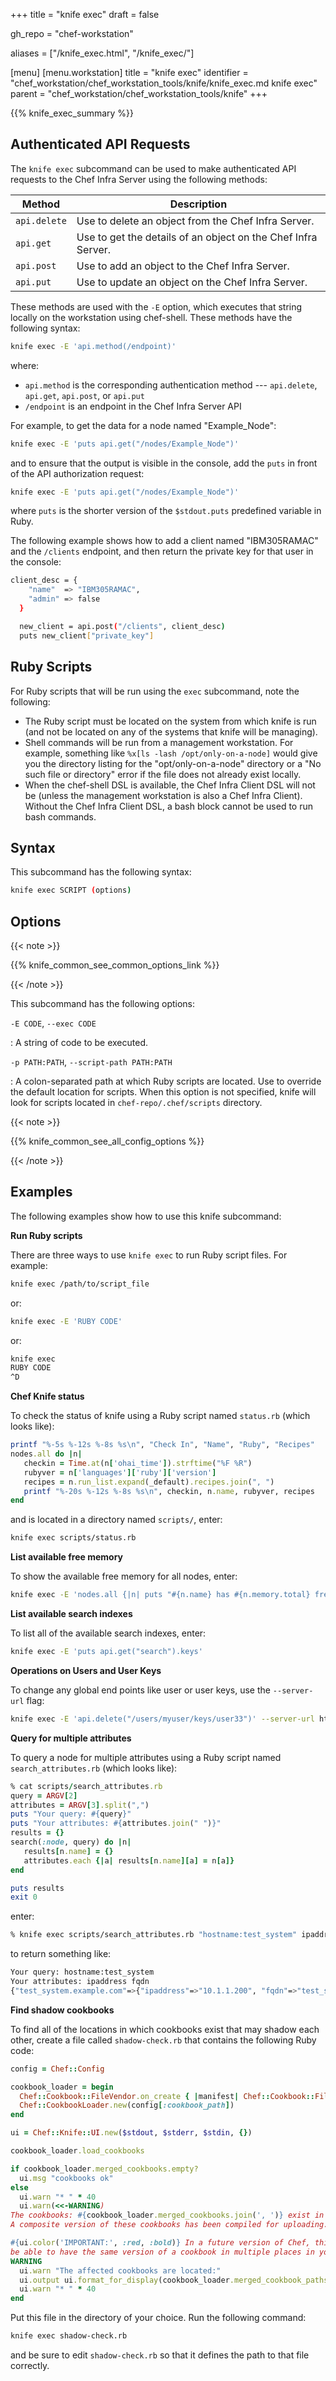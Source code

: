 +++
title = "knife exec"
draft = false

gh_repo = "chef-workstation"

aliases = ["/knife_exec.html", "/knife_exec/"]

[menu]
  [menu.workstation]
    title = "knife exec"
    identifier = "chef_workstation/chef_workstation_tools/knife/knife_exec.md knife exec"
    parent = "chef_workstation/chef_workstation_tools/knife"
+++

{{% knife_exec_summary %}}

## Authenticated API Requests

The `knife exec` subcommand can be used to make authenticated API
requests to the Chef Infra Server using the following methods:

<table>
<colgroup>
<col style="width: 12%" />
<col style="width: 87%" />
</colgroup>
<thead>
<tr class="header">
<th>Method</th>
<th>Description</th>
</tr>
</thead>
<tbody>
<tr class="odd">
<td><code>api.delete</code></td>
<td>Use to delete an object from the Chef Infra Server.</td>
</tr>
<tr class="even">
<td><code>api.get</code></td>
<td>Use to get the details of an object on the Chef Infra Server.</td>
</tr>
<tr class="odd">
<td><code>api.post</code></td>
<td>Use to add an object to the Chef Infra Server.</td>
</tr>
<tr class="even">
<td><code>api.put</code></td>
<td>Use to update an object on the Chef Infra Server.</td>
</tr>
</tbody>
</table>

These methods are used with the `-E` option, which executes that string
locally on the workstation using chef-shell. These methods have the
following syntax:

``` bash
knife exec -E 'api.method(/endpoint)'
```

where:

- `api.method` is the corresponding authentication method --- `api.delete`, `api.get`, `api.post`, or `api.put`
- `/endpoint` is an endpoint in the Chef Infra Server API

For example, to get the data for a node named "Example_Node":

``` bash
knife exec -E 'puts api.get("/nodes/Example_Node")'
```

and to ensure that the output is visible in the console, add the `puts`
in front of the API authorization request:

``` bash
knife exec -E 'puts api.get("/nodes/Example_Node")'
```

where `puts` is the shorter version of the `$stdout.puts` predefined
variable in Ruby.

The following example shows how to add a client named "IBM305RAMAC" and
the `/clients` endpoint, and then return the private key for that user
in the console:

``` bash
client_desc = {
    "name"  => "IBM305RAMAC",
    "admin" => false
  }

  new_client = api.post("/clients", client_desc)
  puts new_client["private_key"]
```

## Ruby Scripts

For Ruby scripts that will be run using the `exec` subcommand, note the
following:

- The Ruby script must be located on the system from which knife is run (and not be located on any of the systems that knife will be managing).
- Shell commands will be run from a management workstation. For example, something like `%x[ls -lash /opt/only-on-a-node]` would give you the directory listing for the "opt/only-on-a-node" directory or a "No such file or directory" error if the file does not already exist locally.
- When the chef-shell DSL is available, the Chef Infra Client DSL will not be (unless the management workstation is also a Chef Infra Client). Without the Chef Infra Client DSL, a bash block cannot be used to run bash commands.

## Syntax

This subcommand has the following syntax:

``` bash
knife exec SCRIPT (options)
```

## Options

{{< note >}}

{{% knife_common_see_common_options_link %}}

{{< /note >}}

This subcommand has the following options:

`-E CODE`, `--exec CODE`

: A string of code to be executed.

`-p PATH:PATH`, `--script-path PATH:PATH`

: A colon-separated path at which Ruby scripts are located. Use to override the default location for scripts. When this option is not specified, knife will look for scripts located in `chef-repo/.chef/scripts` directory.

{{< note >}}

{{% knife_common_see_all_config_options %}}

{{< /note >}}

## Examples

The following examples show how to use this knife subcommand:

**Run Ruby scripts**

There are three ways to use `knife exec` to run Ruby script files. For
example:

``` bash
knife exec /path/to/script_file
```

or:

``` bash
knife exec -E 'RUBY CODE'
```

or:

``` bash
knife exec
RUBY CODE
^D
```

**Chef Knife status**

To check the status of knife using a Ruby script named `status.rb`
(which looks like):

``` ruby
printf "%-5s %-12s %-8s %s\n", "Check In", "Name", "Ruby", "Recipes"
nodes.all do |n|
   checkin = Time.at(n['ohai_time']).strftime("%F %R")
   rubyver = n['languages']['ruby']['version']
   recipes = n.run_list.expand(_default).recipes.join(", ")
   printf "%-20s %-12s %-8s %s\n", checkin, n.name, rubyver, recipes
end
```

and is located in a directory named `scripts/`, enter:

``` bash
knife exec scripts/status.rb
```

**List available free memory**

To show the available free memory for all nodes, enter:

``` bash
knife exec -E 'nodes.all {|n| puts "#{n.name} has #{n.memory.total} free memory"}'
```

**List available search indexes**

To list all of the available search indexes, enter:

``` bash
knife exec -E 'puts api.get("search").keys'
```

**Operations on Users and User Keys**

To change any global end points like user or user keys, use the `--server-url` flag:

``` bash
knife exec -E 'api.delete("/users/myuser/keys/user33")' --server-url https://
```

**Query for multiple attributes**

To query a node for multiple attributes using a Ruby script named
`search_attributes.rb` (which looks like):

``` ruby
% cat scripts/search_attributes.rb
query = ARGV[2]
attributes = ARGV[3].split(",")
puts "Your query: #{query}"
puts "Your attributes: #{attributes.join(" ")}"
results = {}
search(:node, query) do |n|
   results[n.name] = {}
   attributes.each {|a| results[n.name][a] = n[a]}
end

puts results
exit 0
```

enter:

``` bash
% knife exec scripts/search_attributes.rb "hostname:test_system" ipaddress,fqdn
```

to return something like:

``` bash
Your query: hostname:test_system
Your attributes: ipaddress fqdn
{"test_system.example.com"=>{"ipaddress"=>"10.1.1.200", "fqdn"=>"test_system.example.com"}}
```

**Find shadow cookbooks**

To find all of the locations in which cookbooks exist that may shadow
each other, create a file called `shadow-check.rb` that contains the
following Ruby code:

``` ruby
config = Chef::Config

cookbook_loader = begin
  Chef::Cookbook::FileVendor.on_create { |manifest| Chef::Cookbook::FileSystemFileVendor.new(manifest, config[:cookbook_path]) }
  Chef::CookbookLoader.new(config[:cookbook_path])
end

ui = Chef::Knife::UI.new($stdout, $stderr, $stdin, {})

cookbook_loader.load_cookbooks

if cookbook_loader.merged_cookbooks.empty?
  ui.msg "cookbooks ok"
else
  ui.warn "* " * 40
  ui.warn(<<-WARNING)
The cookbooks: #{cookbook_loader.merged_cookbooks.join(', ')} exist in multiple places in your cookbook_path.
A composite version of these cookbooks has been compiled for uploading.

#{ui.color('IMPORTANT:', :red, :bold)} In a future version of Chef, this behavior will be removed and you will no longer
be able to have the same version of a cookbook in multiple places in your cookbook_path.
WARNING
  ui.warn "The affected cookbooks are located:"
  ui.output ui.format_for_display(cookbook_loader.merged_cookbook_paths)
  ui.warn "* " * 40
end
```

Put this file in the directory of your choice. Run the following
command:

``` bash
knife exec shadow-check.rb
```

and be sure to edit `shadow-check.rb` so that it defines the path to
that file correctly.
